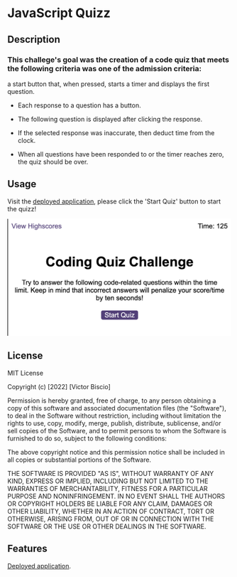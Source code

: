 # JavaScript Quizz

## Description

### This challege's goal was the creation of a code quiz that meets the following criteria was one of the admission criteria:

a start button that, when pressed, starts a timer and displays the first question.

* Each response to a question has a button.

* The following question is displayed after clicking the response.

* If the selected response was inaccurate, then deduct time from the clock.

* When all questions have been responded to or the timer reaches zero, the quiz should be over.

## Usage

Visit the [deployed application](https://reinkaoss.github.io/js-quizz/), please click the 'Start Quiz' button to start the quizz!

![Main quizz UI](./assets/Screenshot.png)


## License

MIT License

Copyright (c) [2022] [Victor Biscio]

Permission is hereby granted, free of charge, to any person obtaining a copy
of this software and associated documentation files (the "Software"), to deal
in the Software without restriction, including without limitation the rights
to use, copy, modify, merge, publish, distribute, sublicense, and/or sell
copies of the Software, and to permit persons to whom the Software is
furnished to do so, subject to the following conditions:

The above copyright notice and this permission notice shall be included in all
copies or substantial portions of the Software.

THE SOFTWARE IS PROVIDED "AS IS", WITHOUT WARRANTY OF ANY KIND, EXPRESS OR
IMPLIED, INCLUDING BUT NOT LIMITED TO THE WARRANTIES OF MERCHANTABILITY,
FITNESS FOR A PARTICULAR PURPOSE AND NONINFRINGEMENT. IN NO EVENT SHALL THE
AUTHORS OR COPYRIGHT HOLDERS BE LIABLE FOR ANY CLAIM, DAMAGES OR OTHER
LIABILITY, WHETHER IN AN ACTION OF CONTRACT, TORT OR OTHERWISE, ARISING FROM,
OUT OF OR IN CONNECTION WITH THE SOFTWARE OR THE USE OR OTHER DEALINGS IN THE
SOFTWARE.

## Features

[Deployed application](https://reinkaoss.github.io/js-quizz/).
